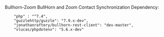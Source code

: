 Bullhorn-Zoom
BullHorn and Zoom Contact Synchronization
Dependency:
        
        "php" : "^7.4",
        "guzzlehttp/guzzle": "7.9.x-dev",
        "jonathanraftery/bullhorn-rest-client": "dev-master",
        "vlucas/phpdotenv": "5.6.x-dev"
        
